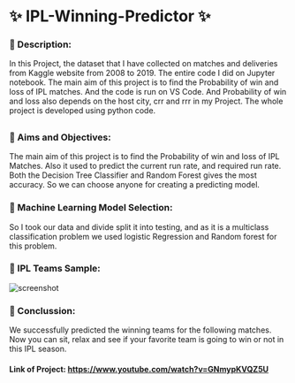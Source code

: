  # ✨ IPL-Winning-Predictor ✨

 ### 🎁 Description:
 In this Project, the dataset that I have collected on matches and deliveries from Kaggle website from 2008 to 2019.
 The entire code I did on Jupyter notebook. The main aim of this project is to find the Probability 
 of win and loss of IPL matches. And the code is run on VS Code. And Probability of win and loss 
 also depends on the host city, crr and rrr in my Project. The whole project is developed using python code.
 ##
 ### 🎁 Aims and Objectives: 
 The main aim of this project is to find the Probability of win and loss of IPL Matches. Also it used to predict the current run rate, and required run rate. 
 Both the Decision Tree Classifier and Random Forest gives the most accuracy.  So we can choose anyone for creating a predicting model.
 ### 🎁 Machine Learning Model Selection:
 So I took our data and divide split it into testing, and as it is a multiclass classification problem we used logistic Regression and Random forest for this problem. 
 ### 🎁 IPL Teams Sample:
 ![screenshot](https://lh6.googleusercontent.com/t79ecAul6H1YOdhrrcFgFShXcD_Nqu1grum37ObN4V4hBYCBMRLIl5AQ6Rkq4DHSY76osz8A7h9Iz5ljcPrQ9jGX130mfPV1Uqfakp5fT7VYfODGklLMZ3WChOUFi72pUSZjNDqX)
 ### 🎁 Conclussion:
 We successfully predicted the winning teams for the following matches. Now you can sit, relax and see if your favorite team is going to win or not in this IPL season.
 #### Link of Project: https://www.youtube.com/watch?v=GNmypKVQZ5U
